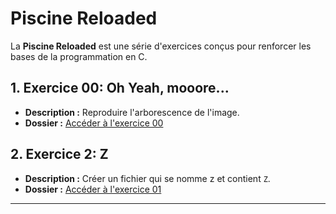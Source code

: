 # Piscine Reloaded

La **Piscine Reloaded** est une série d'exercices conçus pour renforcer les bases de la programmation en C.

## 1. **Exercice 00: Oh Yeah, mooore...**
   - **Description :** Reproduire l'arborescence de l'image.
   - **Dossier :** [Accéder à l'exercice 00](https://github.com/NekoTintin/42-cursus/tree/main/1.Piscine-Reloaded/ex00)

## 2. **Exercice 2: Z**
   - **Description :** Créer un fichier qui se nomme z et contient ``Z``.
   - **Dossier :** [Accéder à l'exercice 01](https://github.com/NekoTintin/42-cursus/tree/main/1.Piscine-Reloaded/exercise2)

---
